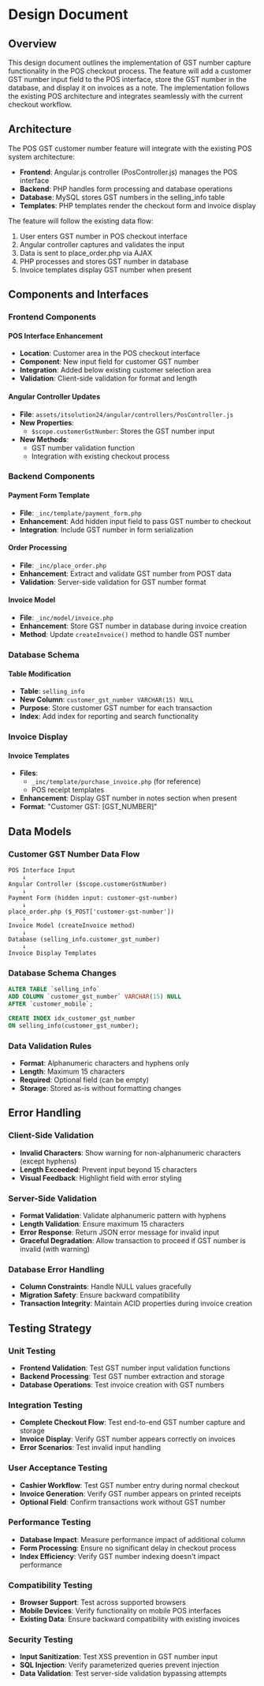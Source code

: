 # Design Document

## Overview

This design document outlines the implementation of GST number capture functionality in the POS checkout process. The feature will add a customer GST number input field to the POS interface, store the GST number in the database, and display it on invoices as a note. The implementation follows the existing POS architecture and integrates seamlessly with the current checkout workflow.

## Architecture

The POS GST customer number feature will integrate with the existing POS system architecture:

- **Frontend**: Angular.js controller (PosController.js) manages the POS interface
- **Backend**: PHP handles form processing and database operations
- **Database**: MySQL stores GST numbers in the selling_info table
- **Templates**: PHP templates render the checkout form and invoice display

The feature will follow the existing data flow:
1. User enters GST number in POS checkout interface
2. Angular controller captures and validates the input
3. Data is sent to place_order.php via AJAX
4. PHP processes and stores GST number in database
5. Invoice templates display GST number when present

## Components and Interfaces

### Frontend Components

#### POS Interface Enhancement
- **Location**: Customer area in the POS checkout interface
- **Component**: New input field for customer GST number
- **Integration**: Added below existing customer selection area
- **Validation**: Client-side validation for format and length

#### Angular Controller Updates
- **File**: `assets/itsolution24/angular/controllers/PosController.js`
- **New Properties**:
  - `$scope.customerGstNumber`: Stores the GST number input
- **New Methods**:
  - GST number validation function
  - Integration with existing checkout process

### Backend Components

#### Payment Form Template
- **File**: `_inc/template/payment_form.php`
- **Enhancement**: Add hidden input field to pass GST number to checkout
- **Integration**: Include GST number in form serialization

#### Order Processing
- **File**: `_inc/place_order.php`
- **Enhancement**: Extract and validate GST number from POST data
- **Validation**: Server-side validation for GST number format

#### Invoice Model
- **File**: `_inc/model/invoice.php`
- **Enhancement**: Store GST number in database during invoice creation
- **Method**: Update `createInvoice()` method to handle GST number

### Database Schema

#### Table Modification
- **Table**: `selling_info`
- **New Column**: `customer_gst_number VARCHAR(15) NULL`
- **Purpose**: Store customer GST number for each transaction
- **Index**: Add index for reporting and search functionality

### Invoice Display

#### Invoice Templates
- **Files**: 
  - `_inc/template/purchase_invoice.php` (for reference)
  - POS receipt templates
- **Enhancement**: Display GST number in notes section when present
- **Format**: "Customer GST: [GST_NUMBER]"

## Data Models

### Customer GST Number Data Flow

```
POS Interface Input
    ↓
Angular Controller ($scope.customerGstNumber)
    ↓
Payment Form (hidden input: customer-gst-number)
    ↓
place_order.php ($_POST['customer-gst-number'])
    ↓
Invoice Model (createInvoice method)
    ↓
Database (selling_info.customer_gst_number)
    ↓
Invoice Display Templates
```

### Database Schema Changes

```sql
ALTER TABLE `selling_info` 
ADD COLUMN `customer_gst_number` VARCHAR(15) NULL 
AFTER `customer_mobile`;

CREATE INDEX idx_customer_gst_number 
ON selling_info(customer_gst_number);
```

### Data Validation Rules

- **Format**: Alphanumeric characters and hyphens only
- **Length**: Maximum 15 characters
- **Required**: Optional field (can be empty)
- **Storage**: Stored as-is without formatting changes

## Error Handling

### Client-Side Validation
- **Invalid Characters**: Show warning for non-alphanumeric characters (except hyphens)
- **Length Exceeded**: Prevent input beyond 15 characters
- **Visual Feedback**: Highlight field with error styling

### Server-Side Validation
- **Format Validation**: Validate alphanumeric pattern with hyphens
- **Length Validation**: Ensure maximum 15 characters
- **Error Response**: Return JSON error message for invalid input
- **Graceful Degradation**: Allow transaction to proceed if GST number is invalid (with warning)

### Database Error Handling
- **Column Constraints**: Handle NULL values gracefully
- **Migration Safety**: Ensure backward compatibility
- **Transaction Integrity**: Maintain ACID properties during invoice creation

## Testing Strategy

### Unit Testing
- **Frontend Validation**: Test GST number input validation functions
- **Backend Processing**: Test GST number extraction and storage
- **Database Operations**: Test invoice creation with GST numbers

### Integration Testing
- **Complete Checkout Flow**: Test end-to-end GST number capture and storage
- **Invoice Display**: Verify GST number appears correctly on invoices
- **Error Scenarios**: Test invalid input handling

### User Acceptance Testing
- **Cashier Workflow**: Test GST number entry during normal checkout
- **Invoice Generation**: Verify GST number appears on printed receipts
- **Optional Field**: Confirm transactions work without GST number

### Performance Testing
- **Database Impact**: Measure performance impact of additional column
- **Form Processing**: Ensure no significant delay in checkout process
- **Index Efficiency**: Verify GST number indexing doesn't impact performance

### Compatibility Testing
- **Browser Support**: Test across supported browsers
- **Mobile Devices**: Verify functionality on mobile POS interfaces
- **Existing Data**: Ensure backward compatibility with existing invoices

### Security Testing
- **Input Sanitization**: Test XSS prevention in GST number input
- **SQL Injection**: Verify parameterized queries prevent injection
- **Data Validation**: Test server-side validation bypassing attempts